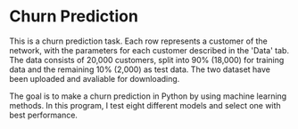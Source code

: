 # Churn Prediction
   This is a churn prediction task. Each row represents a customer of the network, with the parameters for each customer described in the 'Data' tab. The data consists of 20,000 customers, split into 90% (18,000) for training data and the remaining 10% (2,000) as test data. The two dataset have been uploaded and avaliable for downloading.
    
   The goal is to make a churn prediction in Python by using machine learning methods. In this program, I test eight different models and select one with best performance.
